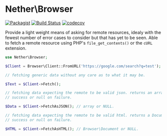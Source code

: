 # Nether\Browser

[![Packagist](https://img.shields.io/packagist/v/netherphp/browser.svg?style=for-the-badge)](https://packagist.org/packages/netherphp/browser)
[![Build Status](https://img.shields.io/github/actions/workflow/status/netherphp/browser/phpunit.yml?style=for-the-badge)](https://github.com/netherphp/browser/actions)
[![codecov](https://img.shields.io/codecov/c/gh/netherphp/browser?style=for-the-badge&token=VQC48XNBS2)](https://codecov.io/gh/netherphp/browser)

Provide a light weight means of asking for remote resources, idealy with the
fewest number of error cases to consider but that has yet to be seen. Able to
fetch a remote resource using PHP's `file_get_contents()` or the `cURL`
extension.

```php
use Nether\Browser;

$Client = Browser\Client::FromURL('https://google.com/search?q=test');

// fetching generic data without any care as to what it may be.

$Text = $Client->Fetch();

// fetching data expecting the remote to be valid json. returns an array on
// success or null on failure.

$Data = $Client->FetchAsJSON(); // array or NULL.

// fetching data expecting the remote to be valid html. returns a Document on
// success or null on failure.

$HTML = $Client->FetchAsHTML(); // Browser\Document or NULL.
```

